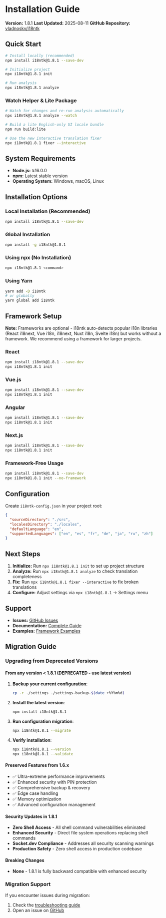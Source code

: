 # Installation Guide

**Version:** 1.8.1
**Last Updated:** 2025-08-11
**GitHub Repository:** [vladnoskv/i18ntk](https://github.com/vladnoskv/i18ntk)

## Quick Start

```bash
# Install locally (recommended)
npm install i18ntk@1.8.1 --save-dev

# Initialize project
npx i18ntk@1.8.1 init

# Run analysis
npx i18ntk@1.8.1 analyze
```

### Watch Helper & Lite Package

```bash
# Watch for changes and re-run analysis automatically
npx i18ntk@1.8.1 analyze --watch

# Build a lite English-only UI locale bundle
npm run build:lite

# Use the new interactive translation fixer
npx i18ntk@1.8.1 fixer --interactive
```

## System Requirements

- **Node.js:** ≥16.0.0
- **npm:** Latest stable version
- **Operating System:** Windows, macOS, Linux

## Installation Options

### Local Installation (Recommended)
```bash
npm install i18ntk@1.8.1 --save-dev
```

### Global Installation
```bash
npm install -g i18ntk@1.8.1
```

### Using npx (No Installation)
```bash
npx i18ntk@1.8.1 <command>
```

### Using Yarn
```bash
yarn add -D i18ntk
# or globally
yarn global add i18ntk
```

## Framework Setup

**Note:** Frameworks are optional - i18ntk auto-detects popular i18n libraries (React i18next, Vue i18n, i18next, Nuxt i18n, Svelte i18n) but works without a framework. We recommend using a framework for larger projects.

### React
```bash
npm install i18ntk@1.8.1 --save-dev
npx i18ntk@1.8.1 init
```

### Vue.js
```bash
npm install i18ntk@1.8.1 --save-dev
npx i18ntk@1.8.1 init
```

### Angular
```bash
npm install i18ntk@1.8.1 --save-dev
npx i18ntk@1.8.1 init
```

### Next.js
```bash
npm install i18ntk@1.8.1 --save-dev
npx i18ntk@1.8.1 init
```

### Framework-Free Usage
```bash
npm install i18ntk@1.8.1 --save-dev
npx i18ntk@1.8.1 init --no-framework
```

## Configuration

Create `i18ntk-config.json` in your project root:

```json
{
  "sourceDirectory": "./src",
  "localesDirectory": "./locales",
  "defaultLanguage": "en",
  "supportedLanguages": ["en", "es", "fr", "de", "ja", "ru", "zh"]
}
```

## Next Steps

1. **Initialize:** Run `npx i18ntk@1.8.1 init` to set up project structure
2. **Analyze:** Run `npx i18ntk@1.8.1 analyze` to check translation completeness
3. **Fix:** Run `npx i18ntk@1.8.1 fixer --interactive` to fix broken translations
4. **Configure:** Adjust settings via `npx i18ntk@1.8.1` → Settings menu

## Support

- **Issues:** [GitHub Issues](https://github.com/vladnoskv/i18ntk/issues)
- **Documentation:** [Complete Guide](README.md)
- **Examples:** [Framework Examples](examples/)

## Migration Guide

### Upgrading from Deprecated Versions

#### From any version < 1.8.1 (DEPRECATED - use latest version)
1. **Backup your current configuration**:
   ```bash
   cp -r ./settings ./settings-backup-$(date +%Y%m%d)
   ```

2. **Install the latest version**:
   ```bash
   npm install i18ntk@1.8.1
   ```

3. **Run configuration migration**:
   ```bash
   npx i18ntk@1.8.1 --migrate
   ```

4. **Verify installation**:
   ```bash
   npx i18ntk@1.8.1 --version
   npx i18ntk@1.8.1 --validate
   ```

#### Preserved Features from 1.6.x
- ✅ Ultra-extreme performance improvements
- ✅ Enhanced security with PIN protection
- ✅ Comprehensive backup & recovery
- ✅ Edge case handling
- ✅ Memory optimization
- ✅ Advanced configuration management

#### Security Updates in 1.8.1
- **Zero Shell Access** - All shell command vulnerabilities eliminated
- **Enhanced Security** - Direct file system operations replacing shell commands
- **Socket.dev Compliance** - Addresses all security scanning warnings
- **Production Safety** - Zero shell access in production codebase

#### Breaking Changes
- **None** - 1.8.1 is fully backward compatible with enhanced security

### Migration Support
If you encounter issues during migration:
1. Check the [troubleshooting guide](docs/TROUBLESHOOTING.md)
2. Open an issue on [GitHub](https://github.com/vladnoskv/i18ntk/issues)


